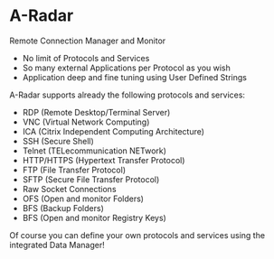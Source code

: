 # A-Radar
Remote Connection Manager and Monitor

- No limit of Protocols and Services
- So many external Applications per Protocol as you wish
- Application deep and fine tuning using User Defined Strings


A-Radar supports already the following protocols and services:

- RDP (Remote Desktop/Terminal Server)
- VNC (Virtual Network Computing)
- ICA (Citrix Independent Computing Architecture)
- SSH (Secure Shell)
- Telnet (TELecommunication NETwork)
- HTTP/HTTPS (Hypertext Transfer Protocol)
- FTP (File Transfer Protocol)
- SFTP (Secure File Transfer Protocol)
- Raw Socket Connections
- OFS (Open and monitor Folders)
- BFS (Backup Folders)
- BFS (Open and monitor Registry Keys)

Of course you can define your own protocols and services using the integrated Data Manager!
